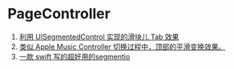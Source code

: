 # PageController

1. [利用 UISegmentedControl 实现的滑块儿 Tab 效果](https://github.com/twicketapp/TwicketSegmentedControl)
2. [类似 Apple Music Controller 切换过程中，顶部的平滑变换效果。](https://github.com/yeatse/YTPageController)
3. [一款 swift 写的超好用的segmentio](https://github.com/Yalantis/Segmentio)

